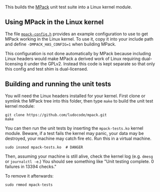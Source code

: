 This builds the [MPack](https://github.com/ludocode/mpack) unit test suite into a Linux kernel module.

## Using MPack in the Linux kernel

The file [`mpack-config.h`](mpack-config.h) provides an example configuration to use to get MPack working in the Linux kernel. To use it, copy it into your include path and define `-DMPACK_HAS_CONFIG=1` when building MPack.

This configuration is not done automatically by MPack because including Linux headers would make MPack a derived work of Linux requiring dual-licensing it under the GPLv2. Instead this code is kept separate so that only this config and test shim is dual-licensed.

## Building and running the unit tests

You will need the Linux headers installed for your kernel. First clone or symlink the MPack tree into this folder, then type `make` to build the unit test kernel module:

```
git clone https://github.com/ludocode/mpack.git
make
```

You can then run the unit tests by inserting the `mpack-tests.ko` kernel module. Beware, if a test fails the kernel may panic, your data may be destroyed, your machine may catch fire etc. Run this in a virtual machine.

```
sudo insmod mpack-tests.ko  # DANGER
```

Then, assuming your machine is still alive, check the kernel log (e.g. `dmesg` or `journalctl -e`.) You should see something like "Unit testing complete. 0 failures in 13394 checks."

To remove it afterwards:

```
sudo rmmod mpack-tests
```
